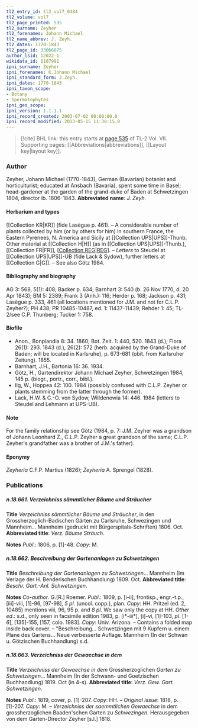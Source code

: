 ```yaml
---
tl2_entry_id: tl2_vol7_0484
tl2_volume: vol7
tl2_page_printed: 535
tl2_surname: Zeyher
tl2_forenames: Johann Michael
tl2_name_abbrev: J. Zeyh.
tl2_dates: 1770-1843
tl2_page_id: 33066875
author_lsid: 12022-1
wikidata_id: Q107991
ipni_surname: Zeyher
ipni_forenames: K.Johann Michael
ipni_standard_form: J.Zeyh.
ipni_dates: 1770-1843
ipni_taxon_scope: 
- Botany
- Spermatophytes
ipni_geo_scope: 
ipni_version: 1.1.1.1
ipni_record_created: 2003-07-02 00:00:00.0
ipni_record_modified: 2013-05-15 11:38:15.0
---
```



> [!cite] BHL link: this entry starts at [page 535](https://www.biodiversitylibrary.org/page/33066875) of TL-2 Vol. VII.
> Supporting pages: [[Abbreviations|abbreviations]], [[Layout key|layout key]].

### Author

Zeyher, Johann Michael (1770-1843), German (Bavarian) botanist and horticulturist; educated at Ansbach (Bavaria), spent some time in Basel; head-gardener at the garden of the grand-duke of Baden at Schwetzingen 1804, director ib. 1806-1843. 
**Abbreviated name**: *J. Zeyh.*

#### Herbarium and types

[[Collection KR|KR]] (fide Lasègue p. 461). – A considerable number of plants collected by him (or by others for him) in southern France, the Eastern Pyrenees, N. America and Sicily at [[Collection UPS|UPS]]-Thunb. Other material at [[Collection H|H]] (as in [[Collection UPS|UPS]]-Thunb.), [[Collection FR|FR]], [[Collection REG|REG]](?). – *Letters* to Steudel at [[Collection UPS|UPS]]-UB (fide Lack & Sydow), further letters at [[Collection G|G]]. – See also Götz 1984.

#### Bibliography and biography

AG 3: 568, 5(1): 408; Backer p. 634; Barnhart 3: 540 (b. 26 Nov 1770, d. 20 Apr 1843); BM 5: 2389; Frank 3 (Anh.): 116; Herder p. 168; Jackson p. 431; Lasègue p. 333, 461 (all locations mentioned for J.M. and not for C.L.P. Zeyher?); PH 438; PR 10485-10487, ed. 1: 11437-11439; Rehder 1: 45; TL-2/see C.P. Thunberg; Tucker 1: 758.

#### Biofile

- Anon., Bonplandia 8: 34. 1860; Bot. Zeit. 1: 440, 520. 1843 (d.); Flora 26(1): 293. 1843 (d.), 26(2): 572 (herb. acquired by the Grand-Duke of Baden; will be located in Karlsruhe), p. 673-681 (obit. from Karlsruher Zeitung). 1855.
- Barnhart, J.H., Bartonia 16: 36. 1934.
- Götz, H., Gartendirektor Johann Michael Zeyher, Schwetzingen 1984, 145 p. (biogr., portr., corr., bibl.).
- Ilg, W., Hoppea 42: 100. 1984 (possibly confused with C.L.P. Zeyher or plants stemming from the latter through the former).
- Lack, H.W. & C.-O. von Sydow, Willdenowia 14: 446. 1984 (letters to Steudel and Lehmann at UPS-UB).

#### Note

For the family relationship see Götz (1984, p. 7: J.M. Zeyher was a grandson of Johann Leonhard Z., C.L.P. Zeyher a great grandson of the same; C.L.P. Zeyher's grandfather was a brother of J.M.'s father).

#### Eponymy

*Zeyheria* C.F.P. Martius (1826); *Zeyheria* A. Sprengel (1828).

### Publications

##### n.18.661. Verzeichniss sämmtlicher Bäume und Sträucher

**Title**
*Verzeichniss sämmtlicher Bäume und Sträucher*, in den Grossherzoglich-Badischen Gärten zu Carlsruhe, Schwezingen und Mannheim... Mannheim (gedruckt mit Bürgerspitals-Schriften) 1806. Oct.
**Abbreviated title**: *Verz. Bäume Sträuch.*

**Notes**
*Publ*.: 1806, p. \[1\]-48. *Copy*: M.

##### n.18.662. Beschreibung der Gartenanlagen zu Schwetzingen

**Title**
*Beschreibung der Gartenanlagen zu Schwetzingen*... Mannheim (Im Verlage der H. Benderischen Buchhandlung) 1809. Oct.
**Abbreviated title**: *Beschr. Gart.-Anl. Schwetzingen*.

**Notes**
*Co-author*. G.\[R.\] Roemer.
*Publ*.: 1809, p. \[i-ii\], frontisp., engr.-t.p., \[iii\]-viii, \[1\]-96, \[97-98\], *5 pl*. (uncol. copp.), plan. *Copy*: HH. Pritzel (ed. 2, 10485) mentions viii, 96, 95 p. and *8 pl*. We saw only the copy at HH.
*Other ed*.: s.d., only seen in facsimile edition 1983, p. \[i\*-iii\*\], \[i\]-vi, \[1\]-103, *pl*. \[*1-6*\], \[135\]-155, \[157, colo. 1983\]. *Copy*: Univ. Arizona. – Contains a folded map inside back cover. – "Beschreibung... Schwetzingen mit 9 Kupfern u. einem Plane des Gartens... Neue verbesserte Auflage. Mannheim (In der Schwan u. Götzischen Buchhandlung) s.d.

##### n.18.663. Verzeichniss der Gewaechse in dem

**Title**
*Verzeichniss der Gewaechse in dem* Grossherzoglichen *Garten zu Schwetzingen*... Mannheim (In der Schwann- und Goetzischen Buchhandlung) 1819. Oct (in 4-s).
**Abbreviated title**: *Verz. Gew. Gart. Schwetzingen*.

**Notes**
*Publ*.: 1819, cover, p. \[1\]-207. *Copy*: HH. – *Original issue*: 1818, p. \[1\]-207. *Copy*: M. – *Verzeichniss der saemmtlichen Gewaechse* in dem grossherzoglichen Baaden'schen Garten zu *Schwezingen*. Herausgegeben von dem Garten-Director Zeyher \[s.l.\] 1818.

